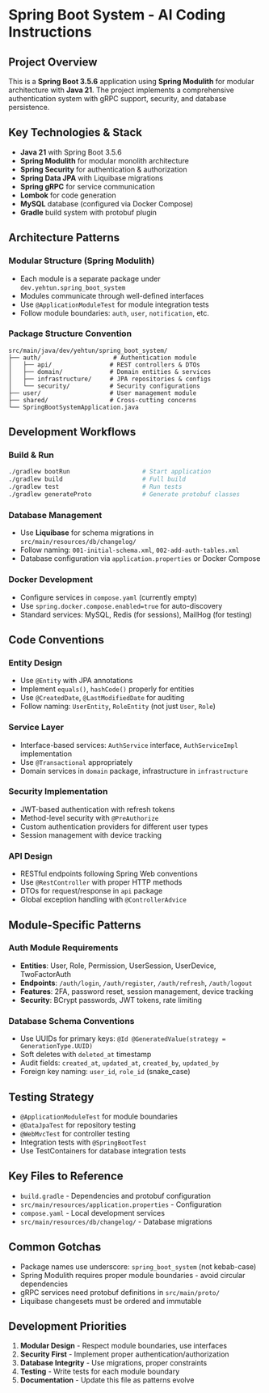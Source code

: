 # Spring Boot System - AI Coding Instructions

## Project Overview
This is a **Spring Boot 3.5.6** application using **Spring Modulith** for modular architecture with **Java 21**. The project implements a comprehensive authentication system with gRPC support, security, and database persistence.

## Key Technologies & Stack
- **Java 21** with Spring Boot 3.5.6
- **Spring Modulith** for modular monolith architecture
- **Spring Security** for authentication & authorization
- **Spring Data JPA** with Liquibase migrations
- **Spring gRPC** for service communication
- **Lombok** for code generation
- **MySQL** database (configured via Docker Compose)
- **Gradle** build system with protobuf plugin

## Architecture Patterns

### Modular Structure (Spring Modulith)
- Each module is a separate package under `dev.yehtun.spring_boot_system`
- Modules communicate through well-defined interfaces
- Use `@ApplicationModuleTest` for module integration tests
- Follow module boundaries: `auth`, `user`, `notification`, etc.

### Package Structure Convention
```
src/main/java/dev/yehtun/spring_boot_system/
├── auth/                    # Authentication module
│   ├── api/                # REST controllers & DTOs
│   ├── domain/             # Domain entities & services
│   ├── infrastructure/     # JPA repositories & configs
│   └── security/           # Security configurations
├── user/                   # User management module
├── shared/                 # Cross-cutting concerns
└── SpringBootSystemApplication.java
```

## Development Workflows

### Build & Run
```bash
./gradlew bootRun                    # Start application
./gradlew build                      # Full build
./gradlew test                       # Run tests
./gradlew generateProto              # Generate protobuf classes
```

### Database Management
- Use **Liquibase** for schema migrations in `src/main/resources/db/changelog/`
- Follow naming: `001-initial-schema.xml`, `002-add-auth-tables.xml`
- Database configuration via `application.properties` or Docker Compose

### Docker Development
- Configure services in `compose.yaml` (currently empty)
- Use `spring.docker.compose.enabled=true` for auto-discovery
- Standard services: MySQL, Redis (for sessions), MailHog (for testing)

## Code Conventions

### Entity Design
- Use `@Entity` with JPA annotations
- Implement `equals()`, `hashCode()` properly for entities
- Use `@CreatedDate`, `@LastModifiedDate` for auditing
- Follow naming: `UserEntity`, `RoleEntity` (not just `User`, `Role`)

### Service Layer
- Interface-based services: `AuthService` interface, `AuthServiceImpl` implementation  
- Use `@Transactional` appropriately
- Domain services in `domain` package, infrastructure in `infrastructure`

### Security Implementation
- JWT-based authentication with refresh tokens
- Method-level security with `@PreAuthorize`
- Custom authentication providers for different user types
- Session management with device tracking

### API Design
- RESTful endpoints following Spring Web conventions
- Use `@RestController` with proper HTTP methods
- DTOs for request/response in `api` package
- Global exception handling with `@ControllerAdvice`

## Module-Specific Patterns

### Auth Module Requirements
- **Entities**: User, Role, Permission, UserSession, UserDevice, TwoFactorAuth
- **Endpoints**: `/auth/login`, `/auth/register`, `/auth/refresh`, `/auth/logout`
- **Features**: 2FA, password reset, session management, device tracking
- **Security**: BCrypt passwords, JWT tokens, rate limiting

### Database Schema Conventions
- Use UUIDs for primary keys: `@Id @GeneratedValue(strategy = GenerationType.UUID)`
- Soft deletes with `deleted_at` timestamp
- Audit fields: `created_at`, `updated_at`, `created_by`, `updated_by`
- Foreign key naming: `user_id`, `role_id` (snake_case)

## Testing Strategy
- `@ApplicationModuleTest` for module boundaries
- `@DataJpaTest` for repository testing  
- `@WebMvcTest` for controller testing
- Integration tests with `@SpringBootTest`
- Use TestContainers for database integration tests

## Key Files to Reference
- `build.gradle` - Dependencies and protobuf configuration
- `src/main/resources/application.properties` - Configuration
- `compose.yaml` - Local development services
- `src/main/resources/db/changelog/` - Database migrations

## Common Gotchas
- Package names use underscore: `spring_boot_system` (not kebab-case)
- Spring Modulith requires proper module boundaries - avoid circular dependencies
- gRPC services need protobuf definitions in `src/main/proto/`
- Liquibase changesets must be ordered and immutable

## Development Priorities
1. **Modular Design** - Respect module boundaries, use interfaces
2. **Security First** - Implement proper authentication/authorization 
3. **Database Integrity** - Use migrations, proper constraints
4. **Testing** - Write tests for each module boundary
5. **Documentation** - Update this file as patterns evolve